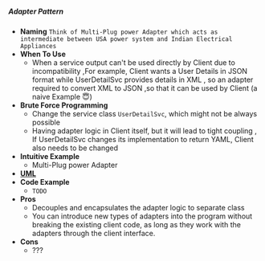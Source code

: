 ##### Adapter Pattern
- **Naming** `Think of Multi-Plug power Adapter which acts as intermediate between USA power system and Indian Electrical Appliances`
- **When To Use**
    - When a service output can't be used directly by Client due to incompatibility ,For example, Client wants a User Details in JSON format while UserDetailSvc provides details in XML , so an adapter required to convert XML to JSON ,so that it can be used by Client (a naive Example :innocent:)
- **Brute Force Programming**
    - Change the service class `UserDetailSvc`, which might not be always possible 
    - Having adapter logic in Client itself, but it will lead to tight coupling , If UserDetailSvc changes its implementation to return YAML, Client also needs to be changed
- **Intuitive Example**
    - Multi-Plug power Adapter
- [**UML**](AdapterUML.puml)
- **Code Example**
    - `TODO`
- **Pros**
    - Decouples and encapsulates the adapter logic to separate class
    - You can introduce new types of adapters into the program without breaking the existing client code, as long as they work with the adapters through the client interface.
- **Cons**
    - ???
